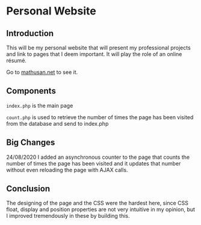 # Personal Website

## Introduction
This will be my personal website that will present my professional projects and link to pages that I deem important. It will play the role of an online résumé.

Go to [mathusan.net](mathusan.net) to see it.


## Components
`index.php` is the main page

`count.php` is used to retrieve the number of times the page has been visited from the database and send to index.php  


## Big Changes

24/08/2020
I added an asynchronous counter to the page that counts the number of times the page has been visited and it updates that number without even reloading the page with AJAX calls.


## Conclusion
The designing of the page and the CSS were the hardest here, since CSS float, display and position properties are not very intuitive in my opinion, but I improved tremendously in these by building this.